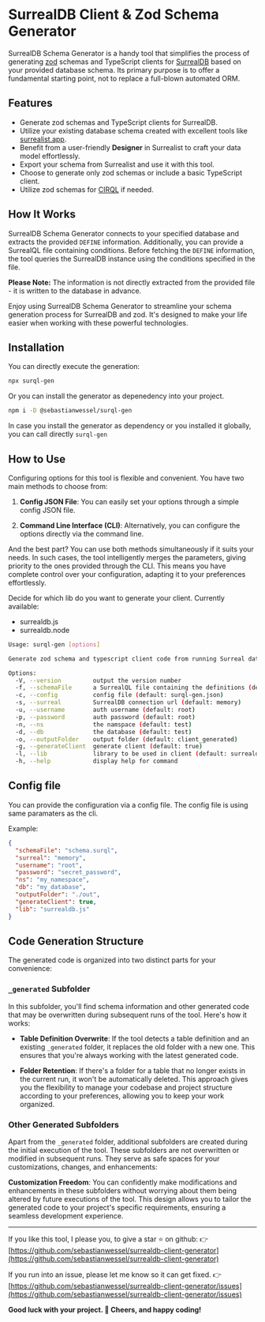  # SurrealDB Client & Zod Schema Generator

 SurrealDB Schema Generator is a handy tool that simplifies the process of generating [zod](http://zod.dev) schemas and TypeScript clients for [SurrealDB](http://surrealdb.com) based on your provided database schema.
 Its primary purpose is to offer a fundamental starting point, not to replace a full-blown automated ORM.

 ## Features

 - Generate zod schemas and TypeScript clients for SurrealDB.
 - Utilize your existing database schema created with excellent tools like [surrealist.app](https://surrealist.app/).
 - Benefit from a user-friendly **Designer** in Surrealist to craft your data model effortlessly.
 - Export your schema from Surrealist and use it with this tool.
 - Choose to generate only zod schemas or include a basic TypeScript client.
 - Utilize zod schemas for [CIRQL](https://cirql.starlane.studio/) if needed.

 ## How It Works

 SurrealDB Schema Generator connects to your specified database and extracts the provided `DEFINE` information.
 Additionally, you can provide a SurrealQL file containing conditions.
 Before fetching the `DEFINE` information, the tool queries the SurrealDB instance using the conditions specified in the file.

 **Please Note:**
 The information is not directly extracted from the provided file - it is written to the database in advance.

 Enjoy using SurrealDB Schema Generator to streamline your schema generation process for SurrealDB and zod.
 It's designed to make your life easier when working with these powerful technologies.

## Installation

You can directly execute the generation:

```bash
npx surql-gen
```

Or you can install the generator as depenedency into your project.

```bash
npm i -D @sebastianwessel/surql-gen
```
In case you install the generator as dependency or you installed it globally, you can call directly `surql-gen`


## How to Use

Configuring options for this tool is flexible and convenient. You have two main methods to choose from:

1. **Config JSON File**: You can easily set your options through a simple config JSON file.

2. **Command Line Interface (CLI)**: Alternatively, you can configure the options directly via the command line.

And the best part? You can use both methods simultaneously if it suits your needs. In such cases, the tool intelligently merges the parameters, giving priority to the ones provided through the CLI.
This means you have complete control over your configuration, adapting it to your preferences effortlessly.

Decide for which lib do you want to generate your client.
Currently available:

- surrealdb.js
- surrealdb.node

```bash
Usage: surql-gen [options]

Generate zod schema and typescript client code from running Surreal database

Options:
  -V, --version         output the version number
  -f, --schemaFile      a SurrealQL file containing the definitions (default: myschema.surql)
  -c, --config          config file (default: surql-gen.json)
  -s, --surreal         SurrealDB connection url (default: memory)
  -u, --username        auth username (default: root)
  -p, --password        auth password (default: root)
  -n, --ns              the namspace (default: test)
  -d, --db              the database (default: test)
  -o, --outputFolder    output folder (default: client_generated)
  -g, --generateClient  generate client (default: true)
  -l, --lib             library to be used in client (default: surrealdb.js)
  -h, --help            display help for command
```

## Config file

You can provide the configuration via a config file.
The config file is using same paramaters as the cli.

Example:

```json
{
  "schemaFile": "schema.surql",
  "surreal": "memory",
  "username": "root",
  "password": "secret_password",
  "ns": "my_namespace",
  "db": "my_database",
  "outputFolder": "./out",
  "generateClient": true,
  "lib": "surrealdb.js"
}
```


## Code Generation Structure

The generated code is organized into two distinct parts for your convenience:

### `_generated` Subfolder

In this subfolder, you'll find schema information and other generated code that may be overwritten during subsequent runs of the tool. Here's how it works:

- **Table Definition Overwrite**: If the tool detects a table definition and an existing `_generated` folder, it replaces the old folder with a new one. This ensures that you're always working with the latest generated code.

- **Folder Retention**: If there's a folder for a table that no longer exists in the current run, it won't be automatically deleted. This approach gives you the flexibility to manage your codebase and project structure according to your preferences, allowing you to keep your work organized.

### Other Generated Subfolders

Apart from the `_generated` folder, additional subfolders are created during the initial execution of the tool.
These subfolders are not overwritten or modified in subsequent runs.
They serve as safe spaces for your customizations, changes, and enhancements:

**Customization Freedom**: You can confidently make modifications and enhancements in these subfolders without worrying about them being altered by future executions of the tool.
This design allows you to tailor the generated code to your project's specific requirements, ensuring a seamless development experience.


---

If you like this tool, I please you, to give a star ⭐️ on github:
👉  [https://github.com/sebastianwessel/surrealdb-client-generator](https://github.com/sebastianwessel/surrealdb-client-generator)

If you run into an issue, please let me know so it can get fixed.
👉  [https://github.com/sebastianwessel/surrealdb-client-generator/issues](https://github.com/sebastianwessel/surrealdb-client-generator/issues)

**Good luck with your project. 👋 Cheers, and happy coding!**

